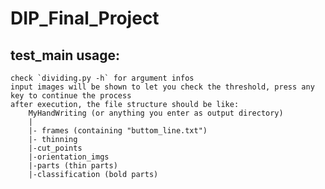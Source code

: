 # DIP_Final_Project

## test_main usage:
    check `dividing.py -h` for argument infos
    input images will be shown to let you check the threshold, press any key to continue the process
    after execution, the file structure should be like:
        MyHandWriting (or anything you enter as output directory)
        |
        |- frames (containing "buttom_line.txt")
        |- thinning
        |-cut_points
        |-orientation_imgs
        |-parts (thin parts)
        |-classification (bold parts)